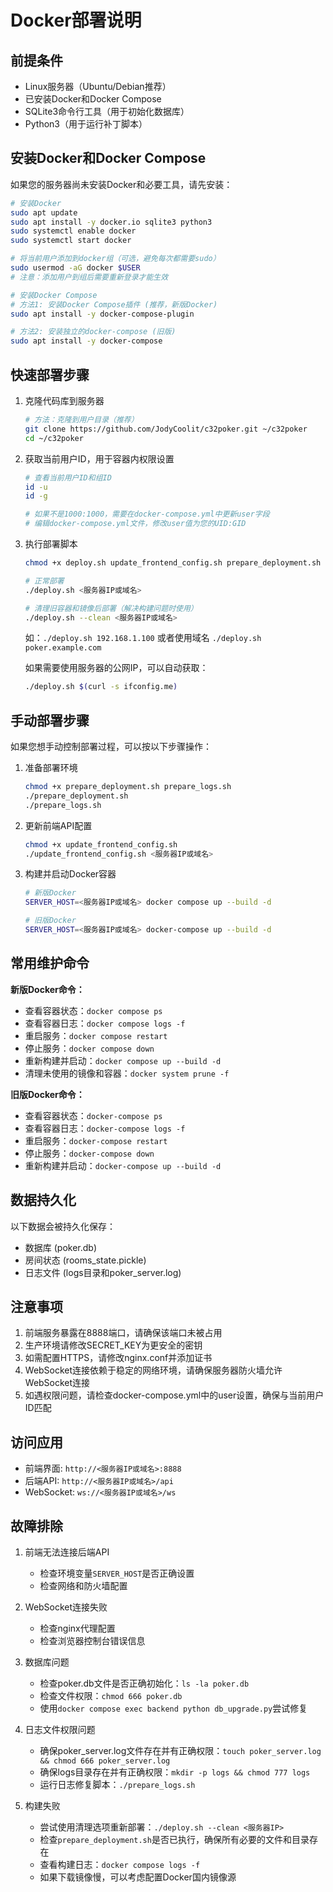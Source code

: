# Docker部署说明

## 前提条件

- Linux服务器（Ubuntu/Debian推荐）
- 已安装Docker和Docker Compose
- SQLite3命令行工具（用于初始化数据库）
- Python3（用于运行补丁脚本）

## 安装Docker和Docker Compose

如果您的服务器尚未安装Docker和必要工具，请先安装：

```bash
# 安装Docker
sudo apt update
sudo apt install -y docker.io sqlite3 python3
sudo systemctl enable docker
sudo systemctl start docker

# 将当前用户添加到docker组（可选，避免每次都需要sudo）
sudo usermod -aG docker $USER
# 注意：添加用户到组后需要重新登录才能生效

# 安装Docker Compose
# 方法1: 安装Docker Compose插件 (推荐，新版Docker)
sudo apt install -y docker-compose-plugin

# 方法2: 安装独立的docker-compose (旧版)
sudo apt install -y docker-compose
```

## 快速部署步骤

1. 克隆代码库到服务器
   ```bash
   # 方法：克隆到用户目录（推荐）
   git clone https://github.com/JodyCoolit/c32poker.git ~/c32poker
   cd ~/c32poker
   ```

2. 获取当前用户ID，用于容器内权限设置
   ```bash
   # 查看当前用户ID和组ID
   id -u
   id -g
   
   # 如果不是1000:1000，需要在docker-compose.yml中更新user字段
   # 编辑docker-compose.yml文件，修改user值为您的UID:GID
   ```

3. 执行部署脚本
   ```bash
   chmod +x deploy.sh update_frontend_config.sh prepare_deployment.sh prepare_logs.sh
   
   # 正常部署
   ./deploy.sh <服务器IP或域名>
   
   # 清理旧容器和镜像后部署（解决构建问题时使用）
   ./deploy.sh --clean <服务器IP或域名>
   ```
   
   如：`./deploy.sh 192.168.1.100` 或者使用域名 `./deploy.sh poker.example.com`

   如果需要使用服务器的公网IP，可以自动获取：
   ```bash
   ./deploy.sh $(curl -s ifconfig.me)
   ```

## 手动部署步骤

如果您想手动控制部署过程，可以按以下步骤操作：

1. 准备部署环境
   ```bash
   chmod +x prepare_deployment.sh prepare_logs.sh
   ./prepare_deployment.sh
   ./prepare_logs.sh
   ```

2. 更新前端API配置
   ```bash
   chmod +x update_frontend_config.sh
   ./update_frontend_config.sh <服务器IP或域名>
   ```

3. 构建并启动Docker容器
   ```bash
   # 新版Docker
   SERVER_HOST=<服务器IP或域名> docker compose up --build -d
   
   # 旧版Docker
   SERVER_HOST=<服务器IP或域名> docker-compose up --build -d
   ```

## 常用维护命令

**新版Docker命令：**
- 查看容器状态：`docker compose ps`
- 查看容器日志：`docker compose logs -f`
- 重启服务：`docker compose restart`
- 停止服务：`docker compose down`
- 重新构建并启动：`docker compose up --build -d`
- 清理未使用的镜像和容器：`docker system prune -f`

**旧版Docker命令：**
- 查看容器状态：`docker-compose ps`
- 查看容器日志：`docker-compose logs -f`
- 重启服务：`docker-compose restart`
- 停止服务：`docker-compose down`
- 重新构建并启动：`docker-compose up --build -d`

## 数据持久化

以下数据会被持久化保存：

- 数据库 (poker.db)
- 房间状态 (rooms_state.pickle)
- 日志文件 (logs目录和poker_server.log)

## 注意事项

1. 前端服务暴露在8888端口，请确保该端口未被占用
2. 生产环境请修改SECRET_KEY为更安全的密钥
3. 如需配置HTTPS，请修改nginx.conf并添加证书
4. WebSocket连接依赖于稳定的网络环境，请确保服务器防火墙允许WebSocket连接
5. 如遇权限问题，请检查docker-compose.yml中的user设置，确保与当前用户ID匹配

## 访问应用

- 前端界面: `http://<服务器IP或域名>:8888`
- 后端API: `http://<服务器IP或域名>/api`
- WebSocket: `ws://<服务器IP或域名>/ws`

## 故障排除

1. 前端无法连接后端API
   - 检查环境变量`SERVER_HOST`是否正确设置
   - 检查网络和防火墙配置

2. WebSocket连接失败
   - 检查nginx代理配置
   - 检查浏览器控制台错误信息

3. 数据库问题
   - 检查poker.db文件是否正确初始化：`ls -la poker.db`
   - 检查文件权限：`chmod 666 poker.db`
   - 使用`docker compose exec backend python db_upgrade.py`尝试修复

4. 日志文件权限问题
   - 确保poker_server.log文件存在并有正确权限：`touch poker_server.log && chmod 666 poker_server.log`
   - 确保logs目录存在并有正确权限：`mkdir -p logs && chmod 777 logs`
   - 运行日志修复脚本：`./prepare_logs.sh`

5. 构建失败
   - 尝试使用清理选项重新部署：`./deploy.sh --clean <服务器IP>`
   - 检查`prepare_deployment.sh`是否已执行，确保所有必要的文件和目录存在
   - 查看构建日志：`docker compose logs -f`
   - 如果下载镜像慢，可以考虑配置Docker国内镜像源 